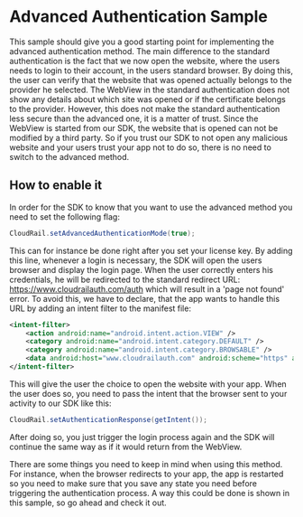 # Advanced Authentication Sample

This sample should give you a good starting point for implementing the advanced authentication method. The main difference to the standard authentication is the fact that we now open the website, where the users needs to login to their account, in the users standard browser. By doing this, the user can verify that the website that was opened actually belongs to the provider he selected. The WebView in the standard authentication does not show any details about which site was opened or if the certificate belongs to the provider. However, this does not make the standard authentication less secure than the advanced one, it is a matter of trust. Since the WebView is started from our SDK, the website that is opened can not be modified by a third party. So if you trust our SDK to not open any malicious website and your users trust your app not to do so, there is no need to switch to the advanced method.

## How to enable it

In order for the SDK to know that you want to use the advanced method you need to set the following flag:

```java
CloudRail.setAdvancedAuthenticationMode(true);
```

This can for instance be done right after you set your license key. By adding this line, whenever a login is necessary, the SDK will open the users browser and display the login page. When the user correctly enters his credentials, he will be redirected to the standard redirect URL: https://www.cloudrailauth.com/auth which will result in a 'page not found' error. To avoid this, we have to declare, that the app wants to handle this URL by adding an intent filter to the manifest file:

```xml
<intent-filter>
    <action android:name="android.intent.action.VIEW" />
    <category android:name="android.intent.category.DEFAULT" />
    <category android:name="android.intent.category.BROWSABLE" />
    <data android:host="www.cloudrailauth.com" android:scheme="https" android:path="/auth" />
</intent-filter>
```

This will give the user the choice to open the website with your app. When the user does so, you need to pass the intent that the browser sent to your activity to our SDK like this:

```java
CloudRail.setAuthenticationResponse(getIntent());
```

After doing so, you just trigger the login process again and the SDK will continue the same way as if it would return from the WebView.

There are some things you need to keep in mind when using this method. For instance, when the browser redirects to your app, the app is restarted so you need to make sure that you save any state you need before triggering the authentication process. A way this could be done is shown in this sample, so go ahead and check it out.
